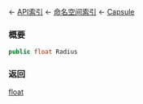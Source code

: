 ← [API索引](Api-Index) ← [命名空间索引](Namespace-Index) ← [Capsule](VRageMath.Capsule)

### 概要

```csharp
public float Radius
```

### 返回

[float](https://docs.microsoft.com/en-us/dotnet/api/System.Single?view=netframework-4.6)

